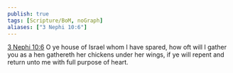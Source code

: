 ```yaml
---
publish: true
tags: [Scripture/BoM, noGraph]
aliases: ["3 Nephi 10:6"]
---
```

[3 Nephi 10:6](https://churchofjesuschrist.org/study/scriptures/bofm/3-ne/10?lang=eng&id=p6#p6) O ye house of Israel whom I have spared, how oft will I gather you as a hen gathereth her chickens under her wings, if ye will repent and return unto me with full purpose of heart.
